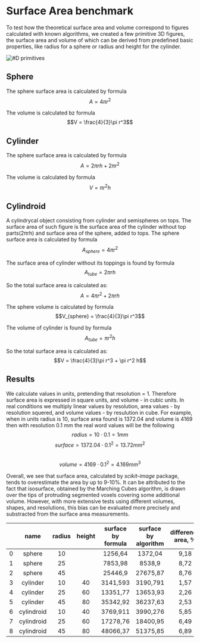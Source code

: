 # Surface Area benchmark
To test how the theoretical surface area and volume correspond to figures calculated with known algorithms, we created a few primitive 3D figures, the surface area and volume of which can be derived from predefined basic properties, like radius for a sphere or radius and height for the cylinder.

![#D primitives](/primitives/primitives.PNG)


## Sphere

The sphere surface area is calculated by formula
$$A = 4\pi r^2$$

The volume is calculated bz formula
$$V = \frac{4}{3}\pi r^3$$



## Cylinder

The sphere surface area is calculated by formula
$$A = 2\pi rh + 2\pi r^2$$

The volume is calculated by formula
$$V = \pi r^2  h$$


## Cylindroid
A cylindrycal object consisting from cylinder and semispheres on tops.
The surface area of such figure is the surface area of the cylinder without top parts(2πrh) and surface area of the sphere, 
added to tops.
The sphere surface area is calculated by formula
$$A_{sphere} = 4\pi r^2$$

The surface area of cylinder without its toppings is found by formula
$$A_{tube} = 2\pi rh$$

So the total surface area is calculated as:
$$A = 4\pi r^2  + 2\pi rh$$


The sphere volume is calculated by formula
$$V_{sphere} = \frac{4}{3}\pi r^3$$

The volume of cylinder is found by formula
$$A_{tube} = \pi r^2 h$$

So the total surface area is calculated as:
$$V = \frac{4}{3}\pi r^3  + \pi r^2 h$$


## Results

We calculate values in units, pretending that resolution = 1. Therefore surface area is expressed in square units, and volume - in cubic units.
In real conditions we multiply linear values by resolution, area values - by resolution squered, and volume values - by resulution in cube.
For example, when in units radius is 10, surface area found is 1372.04 and volume is 4169 then with resolution 0.1 mm the real word values will be the following
$$radius = 10 \cdot  0.1 = 1 mm$$ 
$$surface = 1372.04 \cdot  0.1^2 = 13.72 mm^2$$  
$$volume = 4169 \cdot 0.1^2 = 4.169 mm^3$$


Overall, we see that surface area, calculated by *scikit-image* package, tends to overestimate the area by up to 9-10%. It can be attributed to the fact that isosurface, obtained by the Marching Cubes algorithm, is drawn over the tips of protruding segmented voxels covering some additional volume. However, with more extensive tests using different volumes, shapes, and resolutions, this bias can be evaluated more precisely and substracted from the surface area measurements.


|   |    name    | radius | height | surface by   formula | surface by   algorithm | difference area,   % | volume by formula | volume count | difference   volume, % |
|---|:----------:|:------:|:------:|:--------------------:|:----------------------:|:--------------------:|:-----------------:|:------------:|:----------------------:|
| 0 | sphere     | 10     |        | 1256,64              | 1372,04                | 9,18                 | 4188,79           | 4169         | -0,47                  |
| 1 | sphere     | 25     |        | 7853,98              | 8538,9                 | 8,72                 | 65449,85          | 65267        | -0,28                  |
| 2 | sphere     | 45     |        | 25446,9              | 27675,87               | 8,76                 | 381703,5          | 381915       | 0,06                   |
| 3 | cylinder   | 10     | 40     | 3141,593             | 3190,791               | 1,57                 | 12566,37          | 12200        | -2,92                  |
| 4 | cylinder   | 25     | 60     | 13351,77             | 13653,93               | 2,26                 | 117809,7          | 116460       | -1,15                  |
| 5 | cylinder   | 45     | 80     | 35342,92             | 36237,63               | 2,53                 | 508938            | 507920       | -0,2                   |
| 6 | cylindroid | 10     | 40     | 3769,911             | 3990,276               | 5,85                 | 16755,16          | 16369        | -2,3                   |
| 7 | cylindroid | 25     | 60     | 17278,76             | 18400,95               | 6,49                 | 183259,6          | 181727       | -0,84                  |
| 8 | cylindroid | 45     | 80     | 48066,37             | 51375,85               | 6,89                 | 890641,5          | 889835       | -0,09                  |
